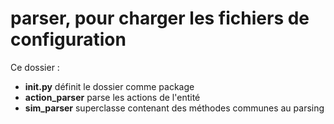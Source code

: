 # parser, pour charger les fichiers de configuration

Ce dossier :

- **__init__.py** définit le dossier comme package
- **action_parser** parse les actions de l'entité
- **sim_parser** superclasse contenant des 
    méthodes communes au parsing

